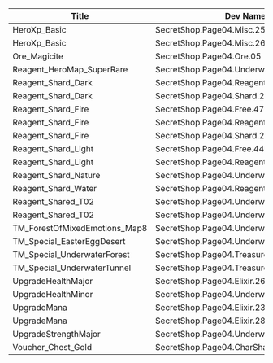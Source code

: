 | Title | Dev Name | Quantity | Currency |  Price |
| ----- | -------- | -------- | -------- |  ----- |
| HeroXp_Basic | SecretShop.Page04.Misc.25 | 1000 | Gold | 170 |
| HeroXp_Basic | SecretShop.Page04.Misc.26 | 5000 | Gold | 170 |
| Ore_Magicite | SecretShop.Page04.Ore.05 | 3 | Gold | 21250 |
| Reagent_HeroMap_SuperRare | SecretShop.Page04.UnderworldTrader.91 | 1 | Gems | 5000 |
| Reagent_Shard_Dark | SecretShop.Page04.Reagent.81 | 2 | Gems | 170 |
| Reagent_Shard_Dark | SecretShop.Page04.Shard.21 | 1 | Gold | 255000 |
| Reagent_Shard_Fire | SecretShop.Page04.Free.47 | 2 | Gems | 0 |
| Reagent_Shard_Fire | SecretShop.Page04.Reagent.68 | 1 | Gold | 255000 |
| Reagent_Shard_Fire | SecretShop.Page04.Shard.27 | 1 | Gems | 170 |
| Reagent_Shard_Light | SecretShop.Page04.Free.44 | 1 | Gems | 0 |
| Reagent_Shard_Light | SecretShop.Page04.Reagent.90 | 3 | Gems | 170 |
| Reagent_Shard_Nature | SecretShop.Page04.UnderworldTrader.71 | 1 | Gems | 170 |
| Reagent_Shard_Water | SecretShop.Page04.Reagent.65 | 1 | Gold | 255000 |
| Reagent_Shared_T02 | SecretShop.Page04.UnderworldTrader.73 | 40 | Gems | 1 |
| Reagent_Shared_T02 | SecretShop.Page04.UnderworldTraderGold.11 | 30 | Gold | 1500 |
| TM_ForestOfMixedEmotions_Map8 | SecretShop.Page04.UnderworldTrader.75 | 1 | Gems | 39 |
| TM_Special_EasterEggDesert | SecretShop.Page04.UnderworldTrader.78 | 1 | Gems | 140 |
| TM_Special_UnderwaterForest | SecretShop.Page04.TreasureMap.30 | 1 | Gold | 425000 |
| TM_Special_UnderwaterTunnel | SecretShop.Page04.TreasureMap.31 | 1 | Gold | 425000 |
| UpgradeHealthMajor | SecretShop.Page04.Elixir.26 | 10 | Gems | 25 |
| UpgradeHealthMinor | SecretShop.Page04.UnderworldTraderGold.13 | 15 | Gold | 2800 |
| UpgradeMana | SecretShop.Page04.Elixir.23 | 4 | Gold | 340000 |
| UpgradeMana | SecretShop.Page04.Elixir.28 | 4 | Gems | 85 |
| UpgradeStrengthMajor | SecretShop.Page04.UnderworldTrader.89 | 10 | Gems | 21 |
| Voucher_Chest_Gold | SecretShop.Page04.CharShard.22 | 1 | Gold | 7500000 |
